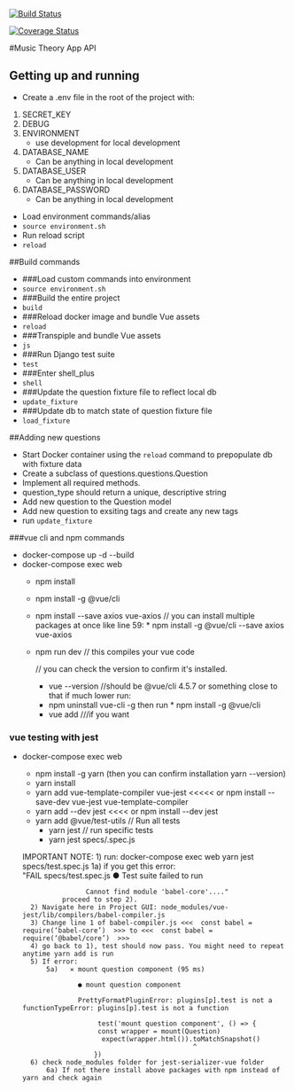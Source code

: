[![Build Status](https://travis-ci.com/richardhanksjr/music-theory-api.svg?token=GGd7VMz2EUJpbdYmYJaf&branch=master)](https://img.shields.io/travis/richardhanksjr/music-theory-api)

[![Coverage Status](https://coveralls.io/repos/github/richardhanksjr/music-theory-api/badge.svg?branch=master)](https://coveralls.io/github/richardhanksjr/music-theory-api?branch=master)

#Music Theory App API

## Getting up and running
* Create a .env file in the root of the project with:
1. SECRET_KEY
2. DEBUG
3. ENVIRONMENT
    * use development for local development
4. DATABASE_NAME
    * Can be anything in local development
5. DATABASE_USER
    * Can be anything in local development
6. DATABASE_PASSWORD
    * Can be anything in local development
    
* Load environment commands/alias
* `source environment.sh`
* Run reload script
* `reload`


##Build commands

* ###Load custom commands into environment
* `source environment.sh`
* ###Build the entire project
* `build`
* ###Reload docker image and bundle Vue assets
* `reload`
* ###Transpiple and bundle Vue assets
* `js`
* ###Run Django test suite
* `test`
* ###Enter shell_plus
* `shell`
* ###Update the question fixture file to reflect local db
* `update_fixture`
* ###Update db to match state of question fixture file
* `load_fixture`

##Adding new questions
* Start Docker container using the `reload` command to prepopulate db with fixture data
* Create a subclass of questions.questions.Question
* Implement all required methods.
* question_type should return a unique, descriptive string
* Add new question to the Question model
* Add new question to exsiting tags and create any new tags
* run `update_fixture`

###vue cli and npm commands
* docker-compose up -d --build
* docker-compose exec web <below commands>
    * npm install 
    * npm install -g @vue/cli
    * npm install --save axios vue-axios
        // you can install multiple packages at once like line 59: 
            * npm install -g @vue/cli --save axios vue-axios
    * npm run dev 
        // this compiles your vue code
    
    
        // you can check the version to confirm it's installed. 
        * vue --version
        //should be @vue/cli 4.5.7 or something close to that if much lower run:
        * npm uninstall vue-cli -g 
            then run * npm install -g @vue/cli
        * vue add <my-plugin> 
        ///if you want
        
### vue testing with jest
* docker-compose exec web <below command>
    * npm install -g yarn (then you can confirm installation yarn --version)
    * yarn install
    * yarn add vue-template-compiler vue-jest <<<<< or npm install --save-dev vue-jest vue-template-compiler
    * yarn add --dev jest <<<< or npm install --dev jest
    * yarn add @vue/test-utils
    // Run all tests 
        * yarn jest
    // run specific tests 
        * yarn jest specs/<test-file-name>.spec.js
    
    IMPORTANT NOTE:
        1) run: docker-compose exec web yarn jest specs/test.spec.js
            1a) if you get this error:  
                "FAIL  specs/test.spec.js
                    ● Test suite failed to run

                      Cannot find module 'babel-core'...."
                proceed to step 2).
        2) Navigate here in Project GUI: node_modules/vue-jest/lib/compilers/babel-compiler.js
        3) Change line 1 of babel-compiler.js <<<  const babel = require(‘babel-core’)  >>> to <<<  const babel = require(‘@babel/core’)  >>>
        4) go back to 1), test should now pass. You might need to repeat anytime yarn add is run
        5) If error: 
            5a)   ✕ mount question component (95 ms)

                    ● mount question component

                    PrettyFormatPluginError: plugins[p].test is not a functionTypeError: plugins[p].test is not a function

                         test('mount question component', () => {
                         const wrapper = mount(Question)
                          expect(wrapper.html()).toMatchSnapshot()
                                                 ^
                        })
        6) check node_modules folder for jest-serializer-vue folder
            6a) If not there install above packages with npm instead of yarn and check again
   
           

